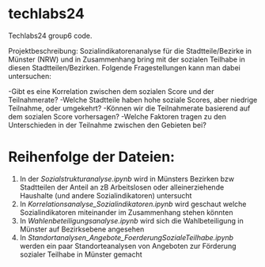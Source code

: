 # techlabs24
Techlabs24 group6 code. 

Projektbeschreibung: Sozialindikatorenanalyse für die Stadtteile/Bezirke in Münster (NRW) und in Zusammenhang bring mit der sozialen Teilhabe in diesen Stadtteilen/Bezirken. Folgende Fragestellungen kann man dabei untersuchen:

-Gibt es eine Korrelation zwischen dem sozialen Score und der Teilnahmerate?
-Welche Stadtteile haben hohe soziale Scores, aber niedrige Teilnahme, oder umgekehrt?
-Können wir die Teilnahmerate basierend auf dem sozialen Score vorhersagen?
-Welche Faktoren tragen zu den Unterschieden in der Teilnahme zwischen den Gebieten bei?

# Reihenfolge der Dateien:
1. In der *Sozialstrukturanalyse.ipynb* wird in Münsters Bezirken bzw Stadtteilen der Anteil an zB Arbeitslosen oder alleinerziehende Haushalte (und andere Sozialindikatoren) untersucht
2. In *Korrelationsanalyse_Sozialindikatoren.ipynb* wird geschaut welche Sozialindikatoren miteinander im Zusammenhang stehen könnten
3. In *Wahlenbeteiligungsanalyse.ipynb* wird sich die Wahlbeteiligung in Münster auf Bezirksebene angesehen
4. In *Standortanalysen_Angebote_FoerderungSozialeTeilhabe.ipynb* werden ein paar Standorteanalysen von Angeboten zur Förderung sozialer Teilhabe in Münster gemacht

   
